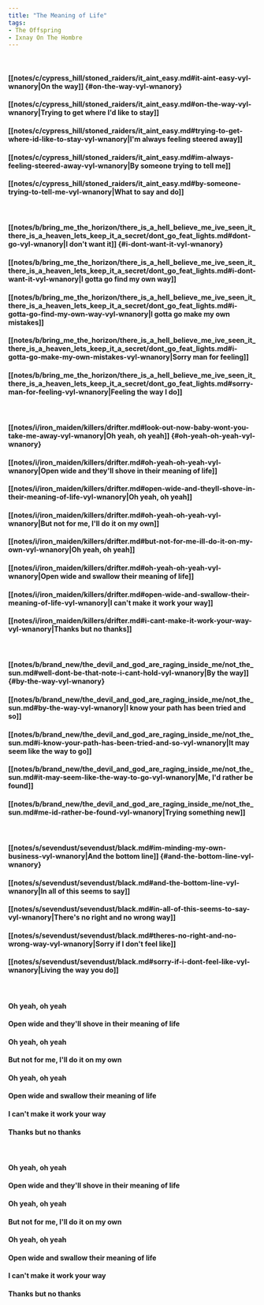 ```yaml
---
title: "The Meaning of Life"
tags:
- The Offspring
- Ixnay On The Hombre
---
```

&nbsp;
#### [[notes/c/cypress_hill/stoned_raiders/it_aint_easy.md#it-aint-easy-vyl-wnanory|On the way]] {#on-the-way-vyl-wnanory}
#### [[notes/c/cypress_hill/stoned_raiders/it_aint_easy.md#on-the-way-vyl-wnanory|Trying to get where I'd like to stay]]
#### [[notes/c/cypress_hill/stoned_raiders/it_aint_easy.md#trying-to-get-where-id-like-to-stay-vyl-wnanory|I'm always feeling steered away]]
#### [[notes/c/cypress_hill/stoned_raiders/it_aint_easy.md#im-always-feeling-steered-away-vyl-wnanory|By someone trying to tell me]]
#### [[notes/c/cypress_hill/stoned_raiders/it_aint_easy.md#by-someone-trying-to-tell-me-vyl-wnanory|What to say and do]]
&nbsp;
#### [[notes/b/bring_me_the_horizon/there_is_a_hell_believe_me_ive_seen_it_there_is_a_heaven_lets_keep_it_a_secret/dont_go_feat_lights.md#dont-go-vyl-wnanory|I don't want it]] {#i-dont-want-it-vyl-wnanory}
#### [[notes/b/bring_me_the_horizon/there_is_a_hell_believe_me_ive_seen_it_there_is_a_heaven_lets_keep_it_a_secret/dont_go_feat_lights.md#i-dont-want-it-vyl-wnanory|I gotta go find my own way]]
#### [[notes/b/bring_me_the_horizon/there_is_a_hell_believe_me_ive_seen_it_there_is_a_heaven_lets_keep_it_a_secret/dont_go_feat_lights.md#i-gotta-go-find-my-own-way-vyl-wnanory|I gotta go make my own mistakes]]
#### [[notes/b/bring_me_the_horizon/there_is_a_hell_believe_me_ive_seen_it_there_is_a_heaven_lets_keep_it_a_secret/dont_go_feat_lights.md#i-gotta-go-make-my-own-mistakes-vyl-wnanory|Sorry man for feeling]]
#### [[notes/b/bring_me_the_horizon/there_is_a_hell_believe_me_ive_seen_it_there_is_a_heaven_lets_keep_it_a_secret/dont_go_feat_lights.md#sorry-man-for-feeling-vyl-wnanory|Feeling the way I do]]
&nbsp;
#### [[notes/i/iron_maiden/killers/drifter.md#look-out-now-baby-wont-you-take-me-away-vyl-wnanory|Oh yeah, oh yeah]] {#oh-yeah-oh-yeah-vyl-wnanory}
#### [[notes/i/iron_maiden/killers/drifter.md#oh-yeah-oh-yeah-vyl-wnanory|Open wide and they'll shove in their meaning of life]]
#### [[notes/i/iron_maiden/killers/drifter.md#open-wide-and-theyll-shove-in-their-meaning-of-life-vyl-wnanory|Oh yeah, oh yeah]]
#### [[notes/i/iron_maiden/killers/drifter.md#oh-yeah-oh-yeah-vyl-wnanory|But not for me, I'll do it on my own]]
#### [[notes/i/iron_maiden/killers/drifter.md#but-not-for-me-ill-do-it-on-my-own-vyl-wnanory|Oh yeah, oh yeah]]
#### [[notes/i/iron_maiden/killers/drifter.md#oh-yeah-oh-yeah-vyl-wnanory|Open wide and swallow their meaning of life]]
#### [[notes/i/iron_maiden/killers/drifter.md#open-wide-and-swallow-their-meaning-of-life-vyl-wnanory|I can't make it work your way]]
#### [[notes/i/iron_maiden/killers/drifter.md#i-cant-make-it-work-your-way-vyl-wnanory|Thanks but no thanks]]
&nbsp;
#### [[notes/b/brand_new/the_devil_and_god_are_raging_inside_me/not_the_sun.md#well-dont-be-that-note-i-cant-hold-vyl-wnanory|By the way]] {#by-the-way-vyl-wnanory}
#### [[notes/b/brand_new/the_devil_and_god_are_raging_inside_me/not_the_sun.md#by-the-way-vyl-wnanory|I know your path has been tried and so]]
#### [[notes/b/brand_new/the_devil_and_god_are_raging_inside_me/not_the_sun.md#i-know-your-path-has-been-tried-and-so-vyl-wnanory|It may seem like the way to go]]
#### [[notes/b/brand_new/the_devil_and_god_are_raging_inside_me/not_the_sun.md#it-may-seem-like-the-way-to-go-vyl-wnanory|Me, I'd rather be found]]
#### [[notes/b/brand_new/the_devil_and_god_are_raging_inside_me/not_the_sun.md#me-id-rather-be-found-vyl-wnanory|Trying something new]]
&nbsp;
#### [[notes/s/sevendust/sevendust/black.md#im-minding-my-own-business-vyl-wnanory|And the bottom line]] {#and-the-bottom-line-vyl-wnanory}
#### [[notes/s/sevendust/sevendust/black.md#and-the-bottom-line-vyl-wnanory|In all of this seems to say]]
#### [[notes/s/sevendust/sevendust/black.md#in-all-of-this-seems-to-say-vyl-wnanory|There's no right and no wrong way]]
#### [[notes/s/sevendust/sevendust/black.md#theres-no-right-and-no-wrong-way-vyl-wnanory|Sorry if I don't feel like]]
#### [[notes/s/sevendust/sevendust/black.md#sorry-if-i-dont-feel-like-vyl-wnanory|Living the way you do]]
&nbsp;
#### Oh yeah, oh yeah
#### Open wide and they'll shove in their meaning of life
#### Oh yeah, oh yeah
#### But not for me, I'll do it on my own
#### Oh yeah, oh yeah
#### Open wide and swallow their meaning of life
#### I can't make it work your way
#### Thanks but no thanks
&nbsp;
#### Oh yeah, oh yeah
#### Open wide and they'll shove in their meaning of life
#### Oh yeah, oh yeah
#### But not for me, I'll do it on my own
#### Oh yeah, oh yeah
#### Open wide and swallow their meaning of life
#### I can't make it work your way
#### Thanks but no thanks
